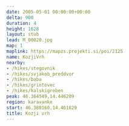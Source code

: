 ```yaml
---
date: 2005-05-01 00:00:00+00:00
delta: 900
duration: 4
height: 1628
layout: stub
lead: M_00020.jpg
map: 1
maplink: https://mapzs.projekti.si/poi/2125
name: KozjiVrh
nearby:
- /hikes/stegovnik
- /hikes/svjakob_preddvor
- /hikes/baba
- /hikes/grintovec
- /hikes/kalskigreben
peak: 46.364549,14.446209
region: karavanke
start: 46.380160,14.461829
title: Kozji vrh
---
```

